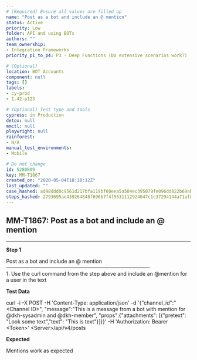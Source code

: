 ```yaml
---
# (Required) Ensure all values are filled up
name: "Post as a bot and include an @ mention"
status: Active
priority: Low
folder: API and using BOTs
authors: ""
team_ownership: 
- Integration Frameworks
priority_p1_to_p4: P3 - Deep Functions (Do extensive scenarios work?)

# (Optional)
location: BOT Accounts
component: null
tags: []
labels: 
- cy-prod
- 1.42-p123

# (Optional) Test type and tools
cypress: in Production
detox: null
mmctl: null
playwright: null
rainforest: 
- N/A
manual_test_environments: 
- Mobile

# Do not change
id: 5280809
key: MM-T1867
created_on: "2020-05-04T18:10:12Z"
last_updated: ""
case_hashed: ad98ddd0c9561d217bfa119bf60eea5a504ec395079fe096dd822b69ab8bd21483a49a96d0401bfdf8c98bc62c7068e1
steps_hashed: 2793695ae439264848f696b7f4f5531112924047c1c37294144a71af087e4ab5e88aeb4dd1ff048404f023330353c7c9
---
```


<!-- (Auto-generated) Based on frontmatter's "key" and "name" -->

## MM-T1867: Post as a bot and include an @ mention

---

**Step 1**

Post as a bot and include an @ mention\
————————————————————————————\
1\. Use the curl command from the step above and include an @mention for a user in the text

**Test Data**

curl -i -X POST -H 'Content-Type: application/json' -d '{"channel\_id":"\<Channel ID>", "message":"This is a message from a bot with mention for @dkh-sysadmin and @dkh-member", "props":{"attachments": \[{"pretext": "Look some text","text": "This is text"}]}}' -H 'Authorization: Bearer \<Token>' \<Server>/api/v4/posts

**Expected**

Mentions work as expected
